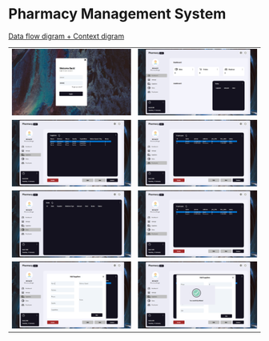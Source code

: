 # Pharmacy Management System
[Data flow digram + Context digram ](Pharmacy-Management-System/blob/master/Digrams%20%2B%20Names.pdf)


|   |  |
| ------------- | ------------- |
| ![Alt text](Screens/10.png?raw=true "Login")  | ![Alt text](Screens/11.png?raw=true "Main Dashboard")|
| ![Alt text](Screens/12.png?raw=true "Suppliers") | ![Alt text](Screens/13.png?raw=true "Employees")| 
| ![Alt text](Screens/14.png?raw=true "sales") | ![Alt text](Screens/15.png?raw=true "")| 
| ![Alt text](Screens/16.png?raw=true "") | ![Alt text](Screens/17.png?raw=true "")| 
